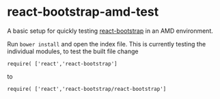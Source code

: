 # react-bootstrap-amd-test

A basic setup for quickly testing [react-bootstrap](https://github.com/react-bootstrap/react-bootstrap) in an AMD environment.

Run `bower install` and open the index file. This is currently testing the individual modules, to test the built file change

	require( ['react','react-bootstrap']

to

	require( ['react','react-bootstrap/react-bootstrap']